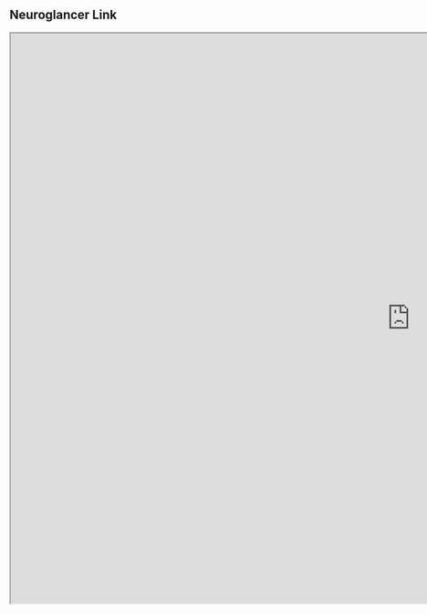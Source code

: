 <html>
  <body>
    <h2>Neuroglancer Link</h2>
    <iframe src="https://neuroglancer-demo.appspot.com/" height="1000" width="1400" title="Neuroglancer"></iframe>
  </body>
</html>
